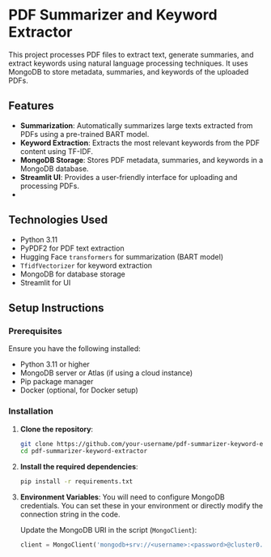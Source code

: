 # PDF Summarizer and Keyword Extractor

This project processes PDF files to extract text, generate summaries, and extract keywords using natural language processing techniques. It uses MongoDB to store metadata, summaries, and keywords of the uploaded PDFs.

## Features
- **Summarization**: Automatically summarizes large texts extracted from PDFs using a pre-trained BART model.
- **Keyword Extraction**: Extracts the most relevant keywords from the PDF content using TF-IDF.
- **MongoDB Storage**: Stores PDF metadata, summaries, and keywords in a MongoDB database.
- **Streamlit UI**: Provides a user-friendly interface for uploading and processing PDFs.
- 
## Technologies Used
- Python 3.11
- PyPDF2 for PDF text extraction
- Hugging Face `transformers` for summarization (BART model)
- `TfidfVectorizer` for keyword extraction
- MongoDB for database storage
- Streamlit for UI

## Setup Instructions

### Prerequisites
Ensure you have the following installed:
- Python 3.11 or higher
- MongoDB server or Atlas (if using a cloud instance)
- Pip package manager
- Docker (optional, for Docker setup)

### Installation

1. **Clone the repository**:
    ```bash
    git clone https://github.com/your-username/pdf-summarizer-keyword-extractor.git
    cd pdf-summarizer-keyword-extractor
    ```

2. **Install the required dependencies**:
    ```bash
    pip install -r requirements.txt
    ```

3. **Environment Variables**:
   You will need to configure MongoDB credentials. You can set these in your environment or directly modify the connection string in the code.

   Update the MongoDB URI in the script (`MongoClient`):
   ```python
   client = MongoClient('mongodb+srv://<username>:<password>@cluster0.mongodb.net/?retryWrites=true&w=majority')
